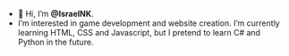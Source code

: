- 👋 Hi, I’m **@IsraelNK**. 
- I’m interested in game development and website creation. I’m currently learning HTML, CSS and Javascript, but I pretend to learn C# and Python in the future.
 
<!---
IsraelNK/IsraelNK is a ✨ special ✨ repository because its `README.md` (this file) appears on your GitHub profile.
You can click the Preview link to take a look at your changes.
--->

